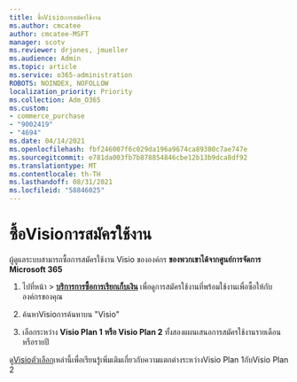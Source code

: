 ```yaml
---
title: ซื้อVisioการสมัครใช้งาน
ms.author: cmcatee
author: cmcatee-MSFT
manager: scotv
ms.reviewer: drjones, jmueller
ms.audience: Admin
ms.topic: article
ms.service: o365-administration
ROBOTS: NOINDEX, NOFOLLOW
localization_priority: Priority
ms.collection: Adm_O365
ms.custom:
- commerce_purchase
- "9002419"
- "4694"
ms.date: 04/14/2021
ms.openlocfilehash: fbf246007f6c029da196a9674ca89380c7ae747e
ms.sourcegitcommit: e781da003fb7b878854846cbe12b13b9dca8df92
ms.translationtype: MT
ms.contentlocale: th-TH
ms.lasthandoff: 08/31/2021
ms.locfileid: "58846025"
---
```

# <a name="purchase-visio-subscription"></a>ซื้อVisioการสมัครใช้งาน

ผู้ดูแลระบบสามารถซื้อการสมัครใช้งาน Visio ขององค์กร **ของพวกเขาได้จากศูนย์การจัดการ Microsoft 365**

1. ไปที่หน้า  >  **[บริการการซื้อการเรียกเก็บเงิน](https://go.microsoft.com/fwlink/p/?linkid=868433)** เพื่อดูการสมัครใช้งานที่พร้อมใช้งานเพื่อซื้อให้กับองค์กรของคุณ

2. ค้นหาVisioการค้นหาบน "Visio"

3. เลือกระหว่าง **Visio Plan 1** **หรือ Visio Plan 2** ทั้งสองแผนเสนอการสมัครใช้งานรายเดือนหรือรายปี

ดู[Visioตัวเลือก](https://products.office.com/Visio/microsoft-visio-plans-and-pricing-compare-visio-options)เหล่านี้เพื่อเรียนรู้เพิ่มเติมเกี่ยวกับความแตกต่างระหว่างVisio Plan 1กับVisio Plan 2
